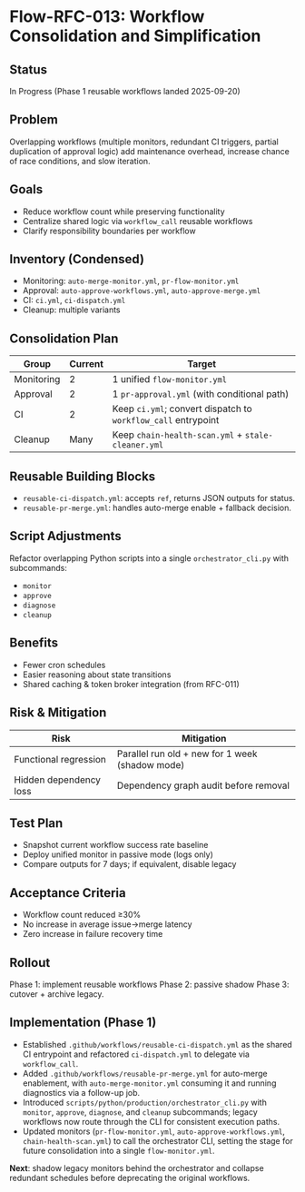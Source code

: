# Flow-RFC-013: Workflow Consolidation and Simplification

## Status
In Progress (Phase 1 reusable workflows landed 2025-09-20)

## Problem
Overlapping workflows (multiple monitors, redundant CI triggers, partial duplication of approval logic) add maintenance overhead, increase chance of race conditions, and slow iteration.

## Goals
- Reduce workflow count while preserving functionality
- Centralize shared logic via `workflow_call` reusable workflows
- Clarify responsibility boundaries per workflow

## Inventory (Condensed)
- Monitoring: `auto-merge-monitor.yml`, `pr-flow-monitor.yml`
- Approval: `auto-approve-workflows.yml`, `auto-approve-merge.yml`
- CI: `ci.yml`, `ci-dispatch.yml`
- Cleanup: multiple variants

## Consolidation Plan
| Group | Current | Target |
|-------|---------|--------|
| Monitoring | 2 | 1 unified `flow-monitor.yml` |
| Approval | 2 | 1 `pr-approval.yml` (with conditional path) |
| CI | 2 | Keep `ci.yml`; convert dispatch to `workflow_call` entrypoint |
| Cleanup | Many | Keep `chain-health-scan.yml` + `stale-cleaner.yml` |

## Reusable Building Blocks
- `reusable-ci-dispatch.yml`: accepts `ref`, returns JSON outputs for status.
- `reusable-pr-merge.yml`: handles auto-merge enable + fallback decision.

## Script Adjustments
Refactor overlapping Python scripts into a single `orchestrator_cli.py` with subcommands:
- `monitor`
- `approve`
- `diagnose`
- `cleanup`

## Benefits
- Fewer cron schedules
- Easier reasoning about state transitions
- Shared caching & token broker integration (from RFC-011)

## Risk & Mitigation
| Risk | Mitigation |
|------|------------|
| Functional regression | Parallel run old + new for 1 week (shadow mode) |
| Hidden dependency loss | Dependency graph audit before removal |

## Test Plan
- Snapshot current workflow success rate baseline
- Deploy unified monitor in passive mode (logs only)
- Compare outputs for 7 days; if equivalent, disable legacy

## Acceptance Criteria
- Workflow count reduced ≥30%
- No increase in average issue→merge latency
- Zero increase in failure recovery time

## Rollout
Phase 1: implement reusable workflows
Phase 2: passive shadow
Phase 3: cutover + archive legacy.

## Implementation (Phase 1)
- Established `.github/workflows/reusable-ci-dispatch.yml` as the shared CI entrypoint and refactored `ci-dispatch.yml` to delegate via `workflow_call`.
- Added `.github/workflows/reusable-pr-merge.yml` for auto-merge enablement, with `auto-merge-monitor.yml` consuming it and running diagnostics via a follow-up job.
- Introduced `scripts/python/production/orchestrator_cli.py` with `monitor`, `approve`, `diagnose`, and `cleanup` subcommands; legacy workflows now route through the CLI for consistent execution paths.
- Updated monitors (`pr-flow-monitor.yml`, `auto-approve-workflows.yml`, `chain-health-scan.yml`) to call the orchestrator CLI, setting the stage for future consolidation into a single `flow-monitor.yml`.

**Next**: shadow legacy monitors behind the orchestrator and collapse redundant schedules before deprecating the original workflows.
